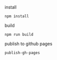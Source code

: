 install
```
npm install
```

build
```
npm run build
```

publish to github pages
```
publish-gh-pages
```
